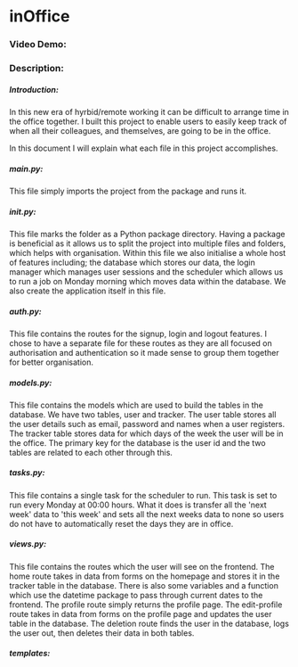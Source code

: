 # inOffice
### Video Demo:  <URL HERE>
### Description:

##### Introduction:
In this new era of hyrbid/remote working it can be difficult to arrange time in the office together. I built this project to enable users to easily keep track of when all their colleagues, and themselves, are going to be in the office. 

In this document I will explain what each file in this project accomplishes. 

##### main.py:
This file simply imports the project from the package and runs it.

##### __init__.py:
This file marks the folder as a Python package directory. Having a package is beneficial as it allows us to split the project into multiple files and folders, which helps with organisation. Within this file we also initialise a whole host of features including; the database which stores our data, the login manager which manages user sessions and the scheduler which allows us to run a job on Monday morning which moves data within the database. We also create the application itself in this file.

##### auth.py:
This file contains the routes for the signup, login and logout features. I chose to have a separate file for these routes as they are all focused on authorisation and authentication so it made sense to group them together for better organisation.

##### models.py:
This file contains the models which are used to build the tables in the database. We have two tables, user and tracker. The user table stores all the user details such as email, password and names when a user registers. The tracker table stores data for which days of the week the user will be in the office. The primary key for the database is the user id and the two tables are related to each other through this.

##### tasks.py:
This file contains a single task for the scheduler to run. This task is set to run every Monday at 00:00 hours. What it does is transfer all the 'next week' data to 'this week' and sets all the next weeks data to none so users do not have to automatically reset the days they are in office. 

##### views.py:
This file contains the routes which the user will see on the frontend. The home route takes in data from forms on the homepage and stores it in the tracker table in the database. There is also some variables and a function which use the datetime package to pass through current dates to the frontend. The profile route simply returns the profile page. The edit-profile route takes in data from forms on the profile page and updates the user table in the database. The deletion route finds the user in the database, logs the user out, then deletes their data in both tables.

##### templates: